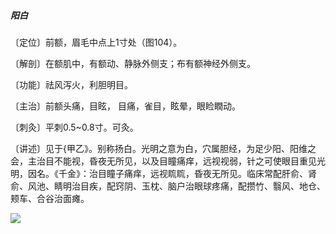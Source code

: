 ##### 阳白

〔定位〕前额，眉毛中点上1寸处（图104）。

〔解剖〕在额肌中，有额动、静脉外侧支；布有额神经外侧支。

〔功能〕祛风泻火，利胆明目。

〔主治〕前额头痛，目眩， 目痛，雀目，眩晕，眼睑瞤动。

〔刺灸〕平刺0.5~0.8寸。可灸。

〔讲述〕见于{甲乙》。别称扬白。光明之意为白，穴属胆经，为足少阳、阳维之会，主治目不能视，昏夜无所见，以及目瞳痛痒，远视视弱，针之可使眼目重见光明，因名。《千金》：治目瞳子痛痒，远视䀮䀮，昏夜无所见。临床常配肝俞、肾俞、风池、睛明治目疾，配窍阴、玉枕、脑户治眼球疼痛，配攒竹、翳风、地仓、颊车、合谷治面瘫。

![](img/图104.jpg)
